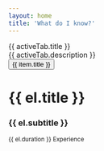 ```yaml
---
layout: home
title: 'What do I know?'
---
```

<script setup>
import { ref } from 'vue';
import { useData } from 'vitepress';
import { TabGroup, TabList, Tab, TabPanels, TabPanel } from '@headlessui/vue';
const { isDark } = useData();
const items = ref([
  {
    title: 'Front-End',
    description: `My first taste of the cloud was at 10 years old. I picked up a giant HTML reference and began writing basic website markup in notepad on my Windows PC. I didn't know at the time that this would be a skill that would expand into one of the greatest pursuits and passions of my life. I have since mastered most things front end from markup, to advanced tools like Vue & React. Looking below you can see a list of some of the technologies I've learned over the years`,
    list: [
      {
        title: 'HTML / CSS',
        duration: '25+ Years'
      },
      {
        title: 'Javascript',
        duration: '20+ Years'
      },
      {
        title: 'Browser Extensions',
        duration: '10+ Years'
      },
      {
        title: 'JS Frameworks',
        subtitle: 'Vue, React, Backbone/Marionette, jQuery',
        duration: '10+ Years'
      },
      {
        title: 'CSS Frameworks',
        subtitle: 'Bootstrap, Material Design, Tailwind',
        duration: '10+ Years'
      },
      {
        title: 'SEO & Site Optimization',
        subtitle: 'Open Graph, Rich Snippets and Lighthouse',
        duration: '10+ Years'
      }
    ]
  },
  {
    title: 'Server Side',
    description: `Around the age of 16 I started to delve into the backend of the cloud. My first taste of server side development was with PHP. I spent years working in PHP and getting my feet wet with servers run on Apache and Nginx. Enter node.js, once I started learning node, the benefits of a common language between client and server, along side the async event loop, it was hard to pass up. While I predominantly use Node.js to this day I've dabbled with other languages over the years as well`,
    list: [
      {
        title: 'PHP',
        subtitle: 'Kohana, Code Igniter, Cake, Wordpress, Joomla, etc...',
        duration: '20+ Years'
      },
      {
        title: 'Servers',
        subtitle: 'Apache, Nginx & Windows',
        duration: '20+ Years'
      },
      {
        title: 'Node.js',
        duration: '10+ Years'
      },
      {
        title: 'Other Languages',
        subtitle: 'Go, Python, ASP',
        duration: '5-10+ Years'
      },
      {
        title: 'Operating Systems',
        subtitle: 'Unix/Linux, MacOS, Windows',
        duration: '20 + Years'
      },
      {
        title: 'Virtualization',
        subtitle: 'VMWare, VirtualBox, Docker',
        duration: '10-15+ Years'
      }
    ]
  },
  {
    title: 'Mobile',
    description: `I am newer to building native mobile apps, but I've gotten a solid amount of practice in the last couple years. Native mobile apps are now something I'm competant enough to build projects on my own, or manage a team to successful goals. Most of my experience is with javascript based tools: React Native or Nativescript, but I've also written some code in swift when learning iOS development and have had some Java experience in the past as well.`,
    list: [
      {
        title: 'React Native',
        duration: '1+ Years'
      },
      {
        title: 'Nativescript & Nativescript Vue',
        duration: '1+ Years'
      },
      {
        title: 'Firebase',
        subtitle: 'Analytics, Performance, Crashlytics, Messaging',
        duration: '1+ Years'
      },
      {
        title: 'App Stores',
        subtitle: 'Apple AppStore, Google Play',
        duration: '1+ Years'
      }
    ]
  },
  {
    title: 'Databases',
    description: `Databases are essential technology for many of the projects I've worked on over the years. I've learned many depending on the unique requirments for the task we sought to achieve. While most commonly I find myself using either MongoDB or MySQL, below you can find a list of the databases I've worked with`,
    list: [
      {
        title: 'MySQL',
        duration: '20+ Years',
      },
      {
        title: 'MongoDB',
        duration: '10+ Years'
      },
      {
        title: 'Google BigQuery',
        duration: '10+ Years'
      },
      {
        title: 'CouchDB',
        duration: '5+ Years'
      },
      {
        title: 'Neo4J',
        duration: '5+ Years'
      },
      {
        title: 'ElasticSearch',
        duration: '5+ Years'
      },
    ]
  },
  {
    title: 'Build, Test & Deploy',
    description: `I spent some years developing DevOps skills and managing all aspects of standing up infrastructure, automiting code builds, testing and continuous deployment. There's a lot here that I can't easily put into a list but I'll share some of the technologies that I've come to find useful when mainting infrastructure and applications`,
    list: [
      {
        title: 'Source Control Tools',
        subtitle: 'Git/SVN via Bitbucket, GitHub and GitLab',
        duration: '15+ Years'
      },
      {
        title: 'Client Build Tools',
        subtitle: 'Vite, Webpack, Gulp & Grunt',
        duration: '10+ Years'
      },
      {
        title: 'CI/CD Tools',
        subtitle: 'Bitbucket Pipelines, GitHub Actions, CircleCI, TravisCI, Jenkins',
        duration: '10+ Years'
      },
      {
        title: 'Cloud Providers',
        subtitle: 'AWS, Google Cloud, Netlify, Linode, GoGrid, Rackspace (the list goes on...)',
        duration: '15+ Years'
      },
      {
        title: 'Infrastructure as Code',
        subtitle: 'Kubernetes, AWS Cloudformation, SaltStack',
        duration: '10+ Years'
      },
      {
        title: 'Unit & E2E Testing',
        subtitle: 'Mocha, Jest, Chai, Sinon, Selenium, Puppeteer, Nightwatch',
        duration: '10+ Years'
      }
    ]
  },
  {
    title: 'Leadership & Project Managment',
    description: `I've always taken a strong leadership role wherever I've worked. I'd often be the first through the door and the last to leave. I've had the opportunity to formally manage teams in full time settings as well as contract environments. No matter the case I always make the success of every team member my primary focus. I've also had experience reviewing resumes and hiring new team members for projects as well as, unfortunately, terminating team members when necessary.`,
    list: [
      {
        title: 'Methodologies',
        subtitle: 'Kanban, Agile, Scrum & Waterfall',
        duration: '15+ Years'
      },
      {
        title: 'Project Management Tools',
        subtitle: 'Jira, Trello, Basecamp, Clickup, etc...',
        duration: '15+ Years'
      },
      {
        title: 'Planning',
        subtitle: 'Negotiating features, setting goals, writing deliverables, etc...',
        duration: '10+ Years'
      }
    ]
  } 
]);
const activeTab = ref(items.value[0]);
const setActiveTab = (tab) => {
  window.scrollTo({top: 0, behavior: 'smooth'});
  activeTab.value = items.value[tab];
}
</script>

<div class="flex flex-col justify-center items-center">
  <div class="p-12 text-center max-w-5xl">
    <div class="text-5xl font-bold mb-4">{{ activeTab.title }}</div>
    <div class="text-justify first-line:text-[var(--vp-c-brand-1)] first-line:tracking-widest first-letter:text-[var(--vp-c-brand-1)] first-letter:text-7xl first-letter:font-bold first-letter:mr-3 first-letter:float-left">{{ activeTab.description }}</div>
  </div>
  <div class="w-full max-w-5xl px-2 sm:px-0">
    <TabGroup @change="setActiveTab">
      <div class="shadow-xl rounded-xl z-40 static lg:sticky top-[75px]" :class="[ isDark ? 'bg-neutral-800/50 backdrop-blur' : 'bg-white/50 backdrop-blur']">
        <TabList class="flex flex-wrap justify-between gap-2 rounded-xl bg-[var(--vp-c-default-soft)] p-2">
          <TransitionGroup
            enter-active-class="duration-300 ease-out"
            enter-from-class="transform opacity-0"
            enter-to-class="opacity-100"
            leave-active-class="duration-200 ease-in"
            leave-from-class="opacity-100"
            leave-to-class="transform opacity-0"
          >
            <Tab v-slot="{ selected }" as="template" v-for="item in items" :key="item">
              <button
                :class="[
                  'grow rounded-lg py-2.5 text-sm leading-6 px-8',
                  'ring-white ring-opacity-60 focus:outline-none',
                  selected ? 'font-bold bg-white shadow text-[var(--vp-c-brand-1)]' : 'text-[var(--vp-c-text-1)] hover:bg-neutral-200/[0.8] hover:text-neutral-600'
                ]"
              >
                {{ item.title }}
              </button>
            </Tab>
          </TransitionGroup>
        </TabList>
      </div>
      <TabPanels class="mt-2 rounded-lg text-[var(--vp-c-text-1)">
        <TransitionGroup
          enter-active-class="duration-300 ease-out"
          enter-from-class="transform opacity-0"
          enter-to-class="opacity-100"
          leave-active-class="duration-200 ease-in"
          leave-from-class="opacity-100"
          leave-to-class="transform opacity-0"
        >
          <TabPanel as="div" class="flex flex-col gap-2" v-for="item in items" :key="item">
            <div class="p-4 bg-[var(--vp-c-default-soft)] hover:text-white hover:bg-[var(--vp-c-brand-1)] hover:scale-[1.02] cursor-pointer rounded-lg" v-for="el in item.list">
              <h1 class="text-2xl font-bold">{{ el.title }}</h1>
              <h3 class="text-lg font-bold">{{ el.subtitle }}</h3>
              <small>{{ el.duration }} Experience</small>
            </div>
          </TabPanel>
        </TransitionGroup>
      </TabPanels>
    </TabGroup>
  </div>
</div>
